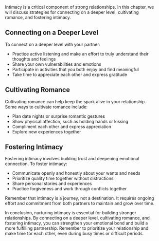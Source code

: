 
Intimacy is a critical component of strong relationships. In this chapter, we will discuss strategies for connecting on a deeper level, cultivating romance, and fostering intimacy.

Connecting on a Deeper Level
----------------------------

To connect on a deeper level with your partner:

* Practice active listening and make an effort to truly understand their thoughts and feelings
* Share your own vulnerabilities and emotions
* Participate in activities that you both enjoy and find meaningful
* Take time to appreciate each other and express gratitude

Cultivating Romance
-------------------

Cultivating romance can help keep the spark alive in your relationship. Some ways to cultivate romance include:

* Plan date nights or surprise romantic gestures
* Show physical affection, such as holding hands or kissing
* Compliment each other and express appreciation
* Explore new experiences together

Fostering Intimacy
------------------

Fostering intimacy involves building trust and deepening emotional connection. To foster intimacy:

* Communicate openly and honestly about your wants and needs
* Prioritize quality time together without distractions
* Share personal stories and experiences
* Practice forgiveness and work through conflicts together

Remember that intimacy is a journey, not a destination. It requires ongoing effort and commitment from both partners to maintain and grow over time.

In conclusion, nurturing intimacy is essential for building stronger relationships. By connecting on a deeper level, cultivating romance, and fostering intimacy, you can strengthen your emotional bond and build a more fulfilling partnership. Remember to prioritize your relationship and make time for each other, even during busy times or difficult periods.
